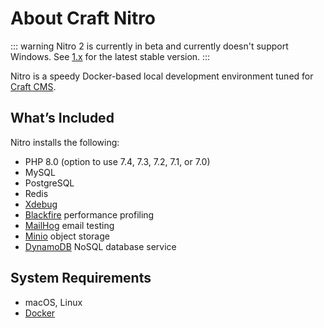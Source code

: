 # About Craft Nitro

::: warning
Nitro 2 is currently in beta and currently doesn't support Windows. See [1.x](../1.x/) for the latest stable version. 
:::

Nitro is a speedy Docker-based local development environment tuned for [Craft CMS](https://craftcms.com/).

## What’s Included

Nitro installs the following:

- PHP 8.0 (option to use 7.4, 7.3, 7.2, 7.1, or 7.0)
- MySQL
- PostgreSQL
- Redis
- [Xdebug](https://xdebug.org/)
- [Blackfire](https://blackfire.io/) performance profiling
- [MailHog](https://github.com/mailhog/MailHog) email testing
- [Minio](https://min.io/) object storage
- [DynamoDB](https://aws.amazon.com/dynamodb/) NoSQL database service

## System Requirements

- macOS, Linux
- [Docker](https://www.docker.com/)
